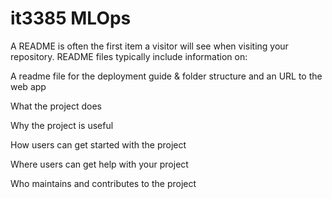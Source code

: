# it3385 MLOps
 
A README is often the first item a visitor will see when visiting your repository. README files typically include information on:

A readme file for the deployment guide & folder structure and an URL to the
web app

What the project does


Why the project is useful

How users can get started with the project

Where users can get help with your project

Who maintains and contributes to the project

